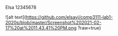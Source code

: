 Elsa  12345678

![alt text](https://github.com/elsavj/comp3111-lab1-2020s/blob/master/Screenshot%202021-02-17%20at%2011.43.41%20PM.png
?raw=true)
